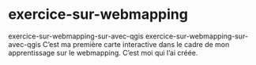 # exercice-sur-webmapping
exercice-sur-webmapping-sur-avec-qgis
exercice-sur-webmapping-sur-avec-qgis
C’est ma première carte interactive dans le cadre de mon apprentissage sur le webmapping.
C’est moi qui l’ai créée.
